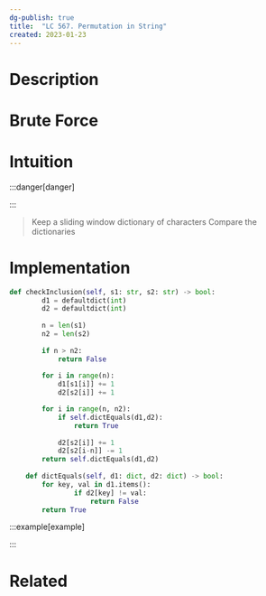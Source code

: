 ```yaml
---
dg-publish: true
title:  "LC 567. Permutation in String"
created: 2023-01-23
---
```



# Description

# Brute Force
# Intuition

:::danger[danger] 


:::
>Keep a sliding window dictionary of characters
>Compare the dictionaries 

# Implementation
```python
def checkInclusion(self, s1: str, s2: str) -> bool:
        d1 = defaultdict(int)
        d2 = defaultdict(int)
        
        n = len(s1)
        n2 = len(s2)
        
        if n > n2:
            return False
        
        for i in range(n):
            d1[s1[i]] += 1
            d2[s2[i]] += 1

        for i in range(n, n2):
            if self.dictEquals(d1,d2):
                return True
           
            d2[s2[i]] += 1
            d2[s2[i-n]] -= 1 
        return self.dictEquals(d1,d2)
    
    def dictEquals(self, d1: dict, d2: dict) -> bool:
        for key, val in d1.items():
                if d2[key] != val:
                    return False
        return True

```

:::example[example] 


:::


# Related
